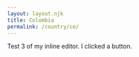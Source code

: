 ```yaml
---
layout: layout.njk
title: Colombia
permalink: /country/co/
---
```


Test 3 of my inline editor. I clicked a button.
